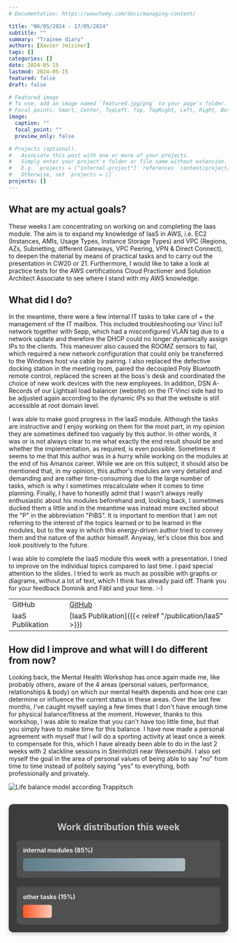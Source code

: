```yaml
---
# Documentation: https://wowchemy.com/docs/managing-content/

title: "06/05/2024 - 17/05/2024"
subtitle: ""
summary: "Trainee diary"
authors: [Xavier Jeiziner]
tags: []
categories: []
date: 2024-05-15
lastmod: 2024-05-15
featured: false
draft: false

# Featured image
# To use, add an image named `featured.jpg/png` to your page's folder.
# Focal points: Smart, Center, TopLeft, Top, TopRight, Left, Right, BottomLeft, Bottom, BottomRight.
image:
  caption: ""
  focal_point: ""
  preview_only: false

# Projects (optional).
#   Associate this post with one or more of your projects.
#   Simply enter your project's folder or file name without extension.
#   E.g. `projects = ["internal-project"]` references `content/project/deep-learning/index.md`.
#   Otherwise, set `projects = []`.
projects: []
---
```


## What are my actual goals?

These weeks I am concentrating on working on and completing the Iaas module. The aim is to expand my knowledge of IaaS in AWS, i.e. EC2 (Instances, AMIs, Usage Types, Instance Storage Types) and VPC (Regions, AZs, Subnetting, different Gateways, VPC Peering, VPN & Direct Connect), to deepen the material by means of practical tasks and to carry out the presentation in CW20 or 21. Furthermore, I would like to take a look at practice tests for the AWS certifications Cloud Practioner and Solution Architect Associate to see where I stand with my AWS knowledge.

## What did I do?

In the meantime, there were a few internal IT tasks to take care of + the management of the IT mailbox. This included troubleshooting our Vinci IoT network together with Sepp, which had a misconfigured VLAN tag due to a network update and therefore the DHCP could no longer dynamically assign IPs to the clients. This maneuver also caused the ROOMZ sensors to fail, which required a new network configuration that could only be transferred to the Windows host via cable by pairing. I also replaced the defective docking station in the meeting room, paired the decoupled Poly Bluetooth remote control, replaced the screen at the boss's desk and coordinated the choice of new work devices with the new employees. In addition, DSN A-Records of our Lightsail load balancer (website) on the IT-Vinci side had to be adjusted again according to the dynamic IPs so that the website is still accessible at root domain level.

I was able to make good progress in the IaaS module. Although the tasks are instructive and I enjoy working on them for the most part, in my opinion they are sometimes defined too vaguely by this author. In other words, it was or is not always clear to me what exactly the end result should be and whether the implementation, as required, is even possible. Sometimes it seems to me that this author was in a hurry while working on the modules at the end of his Amanox career. While we are on this subject, it should also be mentioned that, in my opinion, this author's modules are very detailed and demanding and are rather time-consuming due to the large number of tasks, which is why I sometimes miscalculate when it comes to time planning. Finally, I have to honestly admit that I wasn't always really enthusiastic about his modules beforehand and, looking back, I sometimes ducked them a little and in the meantime was instead more excited about the "P" in the abbreviation "PiBS". It is important to mention that I am not referring to the interest of the topics learned or to be learned in the modules, but to the way in which this energy-driven author tried to convey them and the nature of the author himself. Anyway, let's close this box and look positively to the future.

I was able to complete the IaaS module this week with a presentation. I tried to improve on the individual topics compared to last time. I paid special attention to the slides. I tried to work as much as possible with graphs or diagrams, without a lot of text, which I think has already paid off. Thank you for your feedback Dominik and Fäbl and your time. :-)

|                  |                                                        |
| ---------------- | ------------------------------------------------------ |
| GitHub           | [GitHub](https://github.com/JEX-98/aws/tree/main/Iaas) |
| IaaS Publikation | [IaaS Publikation]({{< relref "/publication/IaaS" >}}) |

## How did I improve and what will I do different from now?

Looking back, the Mental Health Workshop has once again made me, like probably others, aware of the 4 areas (personal values, performance, relationships & body) on which our mental health depends and how one can determine or influence the current status in these areas. Over the last few months, I've caught myself saying a few times that I don't have enough time for physical balance/fitness at the moment. However, thanks to this workshop, I was able to realize that you can't have too little time, but that you simply have to make time for this balance. I have now made a personal agreement with myself that I will do a sporting activity at least once a week to compensate for this, which I have already been able to do in the last 2 weeks with 2 slackline sessions in Steinhölzli near Weissenbühl. I also set myself the goal in the area of personal values of being able to say "no" from time to time instead of politely saying "yes" to everything, both professionally and privately.

![Life balance model according Trappitsch](life-balance.jpg "Life Balance Model according Trappitsch")

<br>
<div style="padding: 18px; padding-top: 10px; color: #eee; background-color: #3c3c3c; border-radius: 10px; box-shadow: 0 4px 8px rgba(0,0,0,0.2);">
  <h2 style="text-align: center; color: #ccc;">Work distribution this week</h2>
  <div style="background-color: #505050; padding: 15px; margin-bottom: 20px; border-radius: 8px; color: #eee; box-shadow: inset 0 2px 4px rgba(0,0,0,0.1);">
    <strong>internal modules (85%)</strong>
    <div style="width: 85%; height: 30px; background: linear-gradient(to right, #607D8B 0%, #B0BEC5 100%); border-radius: 5px; margin-top: 10px;"></div>
  </div>
  <div style="background-color: #505050; padding: 15px; border-radius: 8px; color: #eee; box-shadow: inset 0 2px 4px rgba(0,0,0,0.1);">
    <strong>other tasks (15%)</strong>
    <div style="width: 15%; height: 30px; background: linear-gradient(to right, #FF5722 0%, #FFCCBC 100%); border-radius: 5px; margin-top: 10px;"></div>
  </div>
</div>
